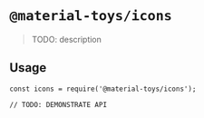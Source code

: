 # `@material-toys/icons`

> TODO: description

## Usage

```
const icons = require('@material-toys/icons');

// TODO: DEMONSTRATE API
```
